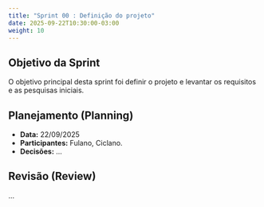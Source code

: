```yaml
---
title: "Sprint 00 : Definição do projeto"
date: 2025-09-22T10:30:00-03:00
weight: 10 
---
```


## Objetivo da Sprint

O objetivo principal desta sprint foi definir o projeto e levantar os requisitos e as pesquisas iniciais.

## Planejamento (Planning)

- **Data:** 22/09/2025
- **Participantes:** Fulano, Ciclano.
- **Decisões:** ...

## Revisão (Review)

...
